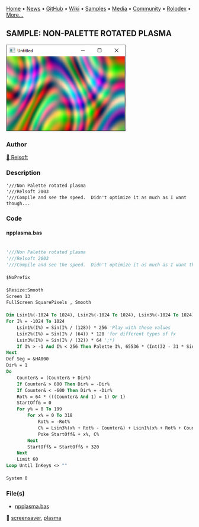 [Home](https://qb64.com) • [News](../../news.md) • [GitHub](../../github.md) • [Wiki](../../wiki.md) • [Samples](../../samples.md) • [Media](../../media.md) • [Community](../../community.md) • [Rolodex](../../rolodex.md) • [More...](../../more.md)

## SAMPLE: NON-PALETTE ROTATED PLASMA

![screenshot.png](img/screenshot.png)

### Author

[🐝 Relsoft](../relsoft.md) 

### Description

```text
'///Non Palette rotated plasma
'///Relsoft 2003
'///Compile and see the speed.  Didn't optimize it as much as I want though...
```

### Code

#### npplasma.bas

```vb

'///Non Palette rotated plasma
'///Relsoft 2003
'///Compile and see the speed.  Didn't optimize it as much as I want though...

$NoPrefix

$Resize:Smooth
Screen 13
FullScreen SquarePixels , Smooth

Dim Lsin1%(-1024 To 1024), Lsin2%(-1024 To 1024), Lsin3%(-1024 To 1024)
For I% = -1024 To 1024
    Lsin1%(I%) = Sin(I% / (128)) * 256 'Play with these values
    Lsin2%(I%) = Sin(I% / (64)) * 128 'for different types of fx
    Lsin3%(I%) = Sin(I% / (32)) * 64 ';*)
    If I% > -1 And I% < 256 Then Palette I%, 65536 * (Int(32 - 31 * Sin(I% * 3.14151693# / 128))) + 256 * (Int(32 - 31 * Sin(I% * 3.14151693# / 64))) + (Int(32 - 31 * Sin(I% * 3.14151693# / 32)))
Next
Def Seg = &HA000
Dir% = 1
Do
    Counter& = (Counter& + Dir%)
    If Counter& > 600 Then Dir% = -Dir%
    If Counter& < -600 Then Dir% = -Dir%
    Rot% = 64 * (((Counter& And 1) = 1) Or 1)
    StartOff& = 0
    For y% = 0 To 199
        For x% = 0 To 318
            Rot% = -Rot%
            C% = Lsin3%(x% + Rot% - Counter&) + Lsin1%(x% + Rot% + Counter&) + Lsin2%(y% + Rot%)
            Poke StartOff& + x%, C%
        Next
        StartOff& = StartOff& + 320
    Next
    Limit 60
Loop Until InKey$ <> ""

System 0

```

### File(s)

* [npplasma.bas](src/npplasma.bas)

🔗 [screensaver](../screensaver.md), [plasma](../plasma.md)
